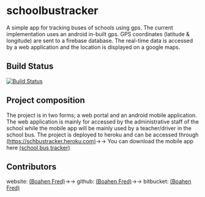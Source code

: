 # schoolbustracker
A simple app for tracking buses of schools using gps. The current implementation uses an android in-built gps. 
GPS coordinates (latitude & longitude) are sent to a firebase database. The real-time data is accessed by a web application and the location is displayed on a google maps.  


## Build Status
[![Build Status](https://travis-ci.org/QuabenaBoahen/schoolbustracker.svg?branch=master)](https://travis-ci.org/QuabenaBoahen/schoolbustracker)

## Project composition
The project is in two forms; a web portal and an android mobile application. The web application is mainly for accessed by the administrative staff of the school while the mobile app will be mainly used by a teacher/driver in the school bus.
The project is deployed to heroku and can be accessed through [(https://schbustracker.heroku.com)](https://schbustracker.herokuapp.com)→→
You can download the mobile app here [(school bus tracker)](https://github.com/QuabenaBoahen/schoolbustracker/mobile/sikapa.apk)

## Contributors
website:   [(Boahen Fred)](https://boaheninc.com)→→
github:    [(Boahen Fred)](https://github.com/quabenaboahen)→→
bitbucket: [(Boahen Fred)](https://bitbucket.com/quabenaboahen)


